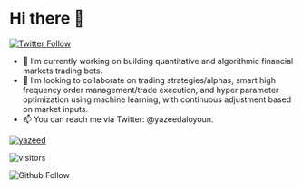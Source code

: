 # Hi there 👋

<p>
  <a href="https://twitter.com/yazeedaloyoun">
    <img alt="Twitter Follow" src="https://img.shields.io/twitter/follow/yazeedaloyoun?style=for-the-badge">
  </a>
</p>

- 🔭 I’m currently working on building quantitative and algorithmic financial markets trading bots.
- 👯 I’m looking to collaborate on trading strategies/alphas, smart high frequency order management/trade execution, and hyper parameter optimization using machine learning, with continuous adjustment based on market inputs.
- 📫 You can reach me via Twitter: @yazeedaloyoun.

[![yazeed](https://github-readme-stats.vercel.app/api?username=yazeed&show_icons=true&theme=tokyonight&hide_border=true)](https://github.com/yazeed/yazeed)

![visitors](https://visitor-badge.glitch.me/badge?page_id=yazeed)

<p>
  <img alt="Github Follow" src="https://img.shields.io/github/followers/yazeed?style=social">
</p>
